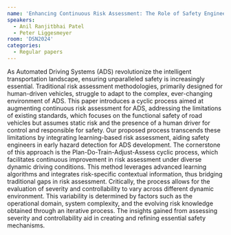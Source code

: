 ```yaml
---
name: 'Enhancing Continuous Risk Assessment: The Role of Safety Engineers in Early Hazard Identification'
speakers:
  - Anil Ranjitbhai Patel
  - Peter Liggesmeyer
room: 'DSN2024'
categories:
  - Regular papers
---
```



As Automated Driving Systems (ADS) revolutionize the intelligent transportation landscape, ensuring unparalleled safety is increasingly essential. Traditional risk assessment methodologies, primarily designed for human-driven vehicles, struggle to adapt to the complex, ever-changing environment of ADS. This paper introduces a cyclic process aimed at augmenting continuous risk assessment for ADS, addressing the limitations of existing standards, which focuses on the functional safety of road vehicles but assumes static risk and the presence of a human driver for control and responsible for safety.
Our proposed process transcends these limitations by integrating learning-based risk assessment, aiding safety engineers in early hazard detection for ADS development. The cornerstone of this approach is the Plan-Do-Train-Adjust-Assess cyclic process, which facilitates continuous improvement in risk assessment under diverse dynamic driving conditions. This method leverages advanced learning algorithms and integrates risk-specific contextual information, thus bridging traditional gaps in risk assessment.
Critically, the process allows for the evaluation of severity and controllability to vary across different dynamic environment. This variability is determined by factors such as the operational domain, system complexity, and the evolving risk knowledge obtained through an iterative process. The insights gained from assessing severity and controllability aid in creating and refining essential safety mechanisms.

